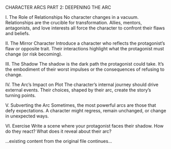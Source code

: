 CHARACTER ARCS PART 2: DEEPENING THE ARC

I. The Role of Relationships
No character changes in a vacuum. Relationships are the crucible for transformation. Allies, mentors, antagonists, and love interests all force the character to confront their flaws and beliefs.

II. The Mirror Character
Introduce a character who reflects the protagonist’s flaw or opposite trait. Their interactions highlight what the protagonist must change (or risk becoming).

III. The Shadow
The shadow is the dark path the protagonist could take. It’s the embodiment of their worst impulses or the consequences of refusing to change.

IV. The Arc’s Impact on Plot
The character’s internal journey should drive external events. Their choices, shaped by their arc, create the story’s turning points.

V. Subverting the Arc
Sometimes, the most powerful arcs are those that defy expectations. A character might regress, remain unchanged, or change in unexpected ways.

VI. Exercise
Write a scene where your protagonist faces their shadow. How do they react? What does it reveal about their arc?

...existing content from the original file continues...
